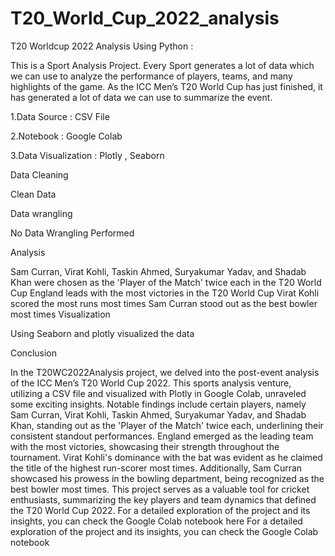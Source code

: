 # T20_World_Cup_2022_analysis
T20 Worldcup 2022 Analysis Using Python :

This is a Sport Analysis Project. Every Sport generates a lot of data which we can use to analyze the performance of players, teams, and many highlights of the game. As the ICC Men’s T20 World Cup has just finished, it has generated a lot of data we can use to summarize the event.

1.Data Source : CSV File

2.Notebook : Google Colab

3.Data Visualization : Plotly , Seaborn

Data Cleaning

Clean Data

Data wrangling

No Data Wrangling Performed

Analysis

Sam Curran, Virat Kohli, Taskin Ahmed, Suryakumar Yadav, and Shadab Khan were chosen as the 'Player of the Match' twice each in the T20 World Cup
England leads with the most victories in the T20 World Cup
Virat Kohli scored the most runs most times
Sam Curran stood out as the best bowler most times
Visualization

Using Seaborn and plotly visualized the data

Conclusion

In the T20WC2022Analysis project, we delved into the post-event analysis of the ICC Men’s T20 World Cup 2022. This sports analysis venture, utilizing a CSV file and visualized with Plotly in Google Colab, unraveled some exciting insights. Notable findings include certain players, namely Sam Curran, Virat Kohli, Taskin Ahmed, Suryakumar Yadav, and Shadab Khan, standing out as the 'Player of the Match' twice each, underlining their consistent standout performances. England emerged as the leading team with the most victories, showcasing their strength throughout the tournament. Virat Kohli's dominance with the bat was evident as he claimed the title of the highest run-scorer most times. Additionally, Sam Curran showcased his prowess in the bowling department, being recognized as the best bowler most times. This project serves as a valuable tool for cricket enthusiasts, summarizing the key players and team dynamics that defined the T20 World Cup 2022. For a detailed exploration of the project and its insights, you can check the Google Colab notebook here For a detailed exploration of the project and its insights, you can check the Google Colab notebook

